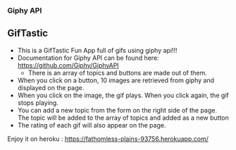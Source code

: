 
### Giphy API
## GifTastic 

* This is a GifTastic Fun App full of gifs using giphy api!!!
* Documentation for Giphy API can be found here: https://github.com/Giphy/GiphyAPI
	* There is an array of topics and buttons are made out of them.
* When you click on a button, 10 images are retrieved from giphy and displayed on the page.
* When you click on the image, the gif plays. When you click again, the gif stops playing.
* You can add a new topic from the form on the right side of the page. The topic will be added to the array of topics and added as a new button
* The rating of each gif will also appear on the page.

Enjoy it on heroku : https://fathomless-plains-93756.herokuapp.com/



